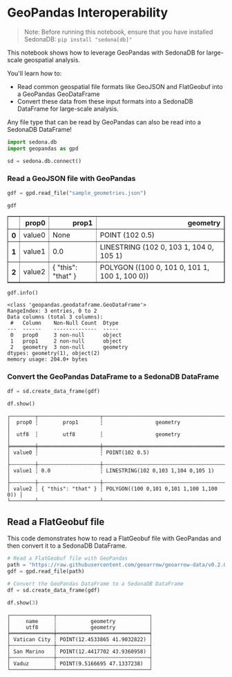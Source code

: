 <!---
  Licensed to the Apache Software Foundation (ASF) under one
  or more contributor license agreements.  See the NOTICE file
  distributed with this work for additional information
  regarding copyright ownership.  The ASF licenses this file
  to you under the Apache License, Version 2.0 (the
  "License"); you may not use this file except in compliance
  with the License.  You may obtain a copy of the License at

    http://www.apache.org/licenses/LICENSE-2.0

  Unless required by applicable law or agreed to in writing,
  software distributed under the License is distributed on an
  "AS IS" BASIS, WITHOUT WARRANTIES OR CONDITIONS OF ANY
  KIND, either express or implied.  See the License for the
  specific language governing permissions and limitations
  under the License.
-->

# GeoPandas Interoperability

> Note: Before running this notebook, ensure that you have installed SedonaDB: `pip install "sedona[db]"`

This notebook shows how to leverage GeoPandas with SedonaDB for large-scale geospatial analysis.

You'll learn how to:

- Read common geospatial file formats like GeoJSON and FlatGeobuf into a GeoPandas GeoDataFrame
- Convert these data from these input formats into a SedonaDB DataFrame for large-scale analysis.

Any file type that can be read by GeoPandas can also be read into a SedonaDB DataFrame!


```python
import sedona.db
import geopandas as gpd

sd = sedona.db.connect()
```

### Read a GeoJSON file with GeoPandas


```python
gdf = gpd.read_file("sample_geometries.json")
```


```python
gdf
```




<div>
<style scoped>
    .dataframe tbody tr th:only-of-type {
        vertical-align: middle;
    }

    .dataframe tbody tr th {
        vertical-align: top;
    }

    .dataframe thead th {
        text-align: right;
    }
</style>
<table border="1" class="dataframe">
  <thead>
    <tr style="text-align: right;">
      <th></th>
      <th>prop0</th>
      <th>prop1</th>
      <th>geometry</th>
    </tr>
  </thead>
  <tbody>
    <tr>
      <th>0</th>
      <td>value0</td>
      <td>None</td>
      <td>POINT (102 0.5)</td>
    </tr>
    <tr>
      <th>1</th>
      <td>value1</td>
      <td>0.0</td>
      <td>LINESTRING (102 0, 103 1, 104 0, 105 1)</td>
    </tr>
    <tr>
      <th>2</th>
      <td>value2</td>
      <td>{ "this": "that" }</td>
      <td>POLYGON ((100 0, 101 0, 101 1, 100 1, 100 0))</td>
    </tr>
  </tbody>
</table>
</div>




```python
gdf.info()
```

    <class 'geopandas.geodataframe.GeoDataFrame'>
    RangeIndex: 3 entries, 0 to 2
    Data columns (total 3 columns):
     #   Column    Non-Null Count  Dtype
    ---  ------    --------------  -----
     0   prop0     3 non-null      object
     1   prop1     2 non-null      object
     2   geometry  3 non-null      geometry
    dtypes: geometry(1), object(2)
    memory usage: 204.0+ bytes


### Convert the GeoPandas DataFrame to a SedonaDB DataFrame


```python
df = sd.create_data_frame(gdf)
```


```python
df.show()
```

    ┌────────┬────────────────────┬──────────────────────────────────────────┐
    │  prop0 ┆        prop1       ┆                 geometry                 │
    │  utf8  ┆        utf8        ┆                 geometry                 │
    ╞════════╪════════════════════╪══════════════════════════════════════════╡
    │ value0 ┆                    ┆ POINT(102 0.5)                           │
    ├╌╌╌╌╌╌╌╌┼╌╌╌╌╌╌╌╌╌╌╌╌╌╌╌╌╌╌╌╌┼╌╌╌╌╌╌╌╌╌╌╌╌╌╌╌╌╌╌╌╌╌╌╌╌╌╌╌╌╌╌╌╌╌╌╌╌╌╌╌╌╌╌┤
    │ value1 ┆ 0.0                ┆ LINESTRING(102 0,103 1,104 0,105 1)      │
    ├╌╌╌╌╌╌╌╌┼╌╌╌╌╌╌╌╌╌╌╌╌╌╌╌╌╌╌╌╌┼╌╌╌╌╌╌╌╌╌╌╌╌╌╌╌╌╌╌╌╌╌╌╌╌╌╌╌╌╌╌╌╌╌╌╌╌╌╌╌╌╌╌┤
    │ value2 ┆ { "this": "that" } ┆ POLYGON((100 0,101 0,101 1,100 1,100 0)) │
    └────────┴────────────────────┴──────────────────────────────────────────┘


## Read a FlatGeobuf file

This code demonstrates how to read a FlatGeobuf file with GeoPandas and then convert it to a SedonaDB DataFrame.


```python
# Read a FlatGeobuf file with GeoPandas
path = "https://raw.githubusercontent.com/geoarrow/geoarrow-data/v0.2.0/natural-earth/files/natural-earth_cities.fgb"
gdf = gpd.read_file(path)
```


```python
# Convert the GeoPandas DataFrame to a SedonaDB DataFrame
df = sd.create_data_frame(gdf)
```


```python
df.show(3)
```

    ┌──────────────┬──────────────────────────────┐
    │     name     ┆           geometry           │
    │     utf8     ┆           geometry           │
    ╞══════════════╪══════════════════════════════╡
    │ Vatican City ┆ POINT(12.4533865 41.9032822) │
    ├╌╌╌╌╌╌╌╌╌╌╌╌╌╌┼╌╌╌╌╌╌╌╌╌╌╌╌╌╌╌╌╌╌╌╌╌╌╌╌╌╌╌╌╌╌┤
    │ San Marino   ┆ POINT(12.4417702 43.9360958) │
    ├╌╌╌╌╌╌╌╌╌╌╌╌╌╌┼╌╌╌╌╌╌╌╌╌╌╌╌╌╌╌╌╌╌╌╌╌╌╌╌╌╌╌╌╌╌┤
    │ Vaduz        ┆ POINT(9.5166695 47.1337238)  │
    └──────────────┴──────────────────────────────┘

